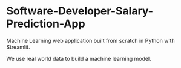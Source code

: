# Software-Developer-Salary-Prediction-App

Machine Learning web application built from scratch in Python with Streamlit. 

We use real world data to build a machine learning model. 
